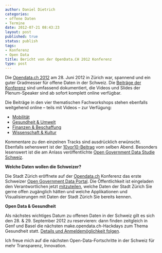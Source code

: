 ```yaml
---
author: Daniel Dietrich
categories:
- offene Daten
- Termine
date: 2012-07-21 08:43:23
layout: post
published: true
status: publish
tags:
- Konferenz
- Open Data
title: Bericht von der OpenData.CH 2012 Konferenz
type: post
---
```


Die [Opendata.ch 2012](http://opendata.ch/projects/opendata-ch-konferenz-2012/) am 28. Juni 2012 in Zürich war, spannend und ein guter Gradmesser für offene Daten in der Schweiz. Die [Beiträge der Konferenz](http://opendata.ch/projects/opendata-ch-konferenz-2012/) sind umfassend dokumentiert, die Videos und Slides der Plenum-Speaker sind ab sofort komplett online verfügbar.

Die Beiträge in den vier thematischen Fachworkshops stehen ebenfalls weitgehend online – teils mit Videos – zur Verfügung:

  * [Mobilität](http://opendata.ch/opendata-ch-2012-materialien/opendata-ch-2012-track-mobilitat/)
  * [Gesundheit & Umwelt](http://opendata.ch/opendata-ch-2012-materialien/opendata-ch-2012-track-gesundheit-umwelt/)
  * [Finanzen & Beschaffung](http://opendata.ch/opendata-ch-2012-materialien/opendata-ch-2012-track-finanzen-beschaffung/)
  * [Wissenschaft & Kultur](http://opendata.ch/opendata-ch-2012-materialien/opendata-ch-2012-track-wissenschaft-kultur/)

Kommentare zu den einzelnen Tracks sind ausdrücklich erwünscht. Ebenfalls sehenswert ist der [10vor10-Beitrag](http://opendata.ch/2012/06/28/open-data-im-schweizer-fernsehen/) vom selben Abend. Besonders lesenswert ist die am Anlass veröffentlichte [Open Government Data Studie Schweiz](http://opendata.ch/2012/07/05/ogd-studie-schweiz-verfugbar-download/).

**Welche Daten wollen die Schweizer?**

Die Stadt Zürich eröffnete auf der [Opendata.ch](http://Opendata.ch/) Konferenz das erste Schweizer [Open Government Data Portal](http://data.stadt-zuerich.ch/portal/de/index/ogd.html). Die Öffentlichkeit ist eingeladen den Verantwortlichen jetzt [mitzuteilen](http://data.stadt-zuerich.ch/portal/de/index/ogd/mitmachen.html), welche Daten der Stadt Zürich Sie gerne offen zugänglich hätten und welche Applikationen und Visualisierungen mit Daten der Stadt Zürich Sie bereits kennen.

**Open Data & Gesundheit**

Als nächstes wichtiges Datum zu offenen Daten in der Schweiz gilt es sich den 28. & 29\. September 2012 zu reservieren: dann finden zeitgleich in Genf und Basel die nächsten make.opendata.ch-Hackdays zum Thema Gesundheit statt. [Details und Anmeldemöglichkeit folgen](http://opendata.ch/projects/make-opendata-ch-gesundheit/).

Ich freue mich auf die nächsten Open-Data-Fortschritte in der Schweiz für mehr Transparenz, Innovation.

 